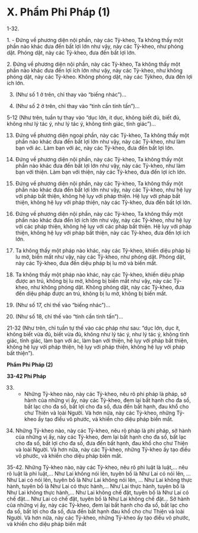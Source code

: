 # X. Phẩm Phi Pháp (1)

1-32.

<!--pg-->
<!--pg-->
1\. - Ðứng về phương diện nội phần, này các Tỷ-kheo, Ta không thấy một phần nào khác đưa đến bất lợi
lớn như vậy, này các Tỷ-kheo, như phóng dật. Phóng dật, này các Tỷ-kheo, đưa đến bất lợi lớn.

<!--pg-->
<!--pg-->
2\. Ðứng về phương diện nội phần, này các Tỷ-kheo, Ta không thấy một phần nào khác đưa đến lợi ích
lớn như vậy, này các Tỷ-kheo, như không phóng dật, này các Tỷ-kheo. Không phóng dật, này các Tỷkheo, đưa đến lợi ích lớn.

<!--pg-->
<!--pg-->
3. (Như số 1 ở trên, chỉ thay vào “biếng nhác”)...

<!--pg-->
4. (Như số 2 ở trên, chỉ thay vào “tinh cần tinh tấn”)...

<!--pg-->
5-12 (Như trên, tuần tự thay vào “dục lớn, ít dục, không biết đủ, biết đủ, không như lý tác ý, như lý tác
ý, không tỉnh giác, tỉnh giác”)...

<!--pg-->
<!--pg-->
13. Ðứng về phương diện ngoại phần, này các Tỷ-kheo, Ta không thấy một phần nào khác đưa đến bất
lợi lớn như vậy, này các Tỷ-kheo, như làm bạn với ác. Làm bạn với ác, này các Tỷ-kheo, đưa đến bất lợi
lớn.

<!--pg-->
14. Ðứng về phương diện nội phần, này các Tỷ-kheo, Ta không thấy một phần nào khác đưa đến bất lợi
lớn như vậy, này các Tỷ-kheo, như làm bạn với thiện. Làm bạn với thiện, này các Tỷ-kheo, đưa đến lợi
ích lớn.

<!--pg-->
15. Ðứng về phương diện nội phần, này các Tỷ-kheo, Ta không thấy một phần nào khác đưa đến bất lợi
lớn như vậy, này các Tỷ-kheo, như hệ lụy với pháp bất thiện, không hệ lụy với pháp thiện. Hệ lụy với
pháp bất thiện, không hệ lụy với pháp thiện, này các Tỷ-kheo, đưa đến bất lợi lớn.

<!--pg-->
16. Ðứng về phương diện nội phần, này các Tỷ-kheo, Ta không thấy một phần nào khác đưa đến lợi ích
lớn như vậy, này các Tỷ-kheo, như hệ lụy với các pháp thiện, không hệ lụy với các pháp bất thiện. Hệ
lụy với pháp thiện, không hệ lụy với pháp bất thiện, này các Tỷ-kheo, đưa đến lợi ích lớn.

<!--pg-->
17. Ta không thấy một pháp nào khác, này các Tỷ-kheo, khiến diệu pháp bị lu mờ, biến mất như vậy,
này các Tỷ-kheo, như phóng dật. Phóng dật, này các Tỷ-kheo, đưa đến diệu pháp bị lu mờ và biến mất.

<!--pg-->
18. Ta không thấy một pháp nào khác, này các Tỷ-kheo, khiến diệu pháp được an trú, không bị lu mờ,
không bị biến mất như vậy, này các Tỷ-kheo, như không phóng dật. Không phóng dật, này các Tỷ-kheo,
đưa đến diệu pháp được an trú, không bị lu mờ, không bị biến mất.

<!--pg-->
19. (Như số 17, chỉ thế vào “biếng nhác”)...

<!--pg-->
20. (Như số 18, chỉ thế vào “tinh cần tinh tấn”)...

21-32 (Như trên, chỉ tuần tự thế vào các pháp như sau: “dục lớn, dục ít, không biết vừa đủ, biết vừa đủ,
không như lý tác ý, như lý tác ý, không tỉnh giác, tỉnh giác, làm bạn với ác, làm bạn với thiện, hệ lụy với
pháp bất thiện, không hệ lụy với pháp thiện, hệ lụy với pháp thiện, không hệ lụy với pháp bất thiện”).

**Phẩm Phi Pháp (2)**

**33-42 Phi Pháp**

<!--pg-->
33. - Những Tỷ-kheo nào, này các Tỷ-kheo, nêu rõ phi pháp là pháp, sở hành của những vị ấy, này các
Tỷ-kheo, đem lại bất hạnh cho đa số, bất lạc cho đa số, bất lợi cho đa số, đưa đến bất hạnh, đau khổ cho
chư Thiên và loài Người. Và hơn nữa, này các Tỷ-kheo, những Tỷ-kheo ấy tạo điều vô phước, và khiến
cho diệu pháp biến mất.

<!--pg-->
34. Những Tỷ-kheo nào, này các Tỷ-kheo, nêu rõ pháp là phi pháp, sở hành của những vị ấy, này các
Tỷ-kheo, đem lại bất hạnh cho đa số, bất lạc cho đa số, bất lợi cho đa số, đưa đến bất hạnh, đau khổ cho
chư Thiện và loài Người. Và hơn nữa, này các Tỷ-kheo, những Tỷ-kheo ấy tạo điều vô phước, và khiến
cho diệu pháp biến mất.

<!--pg-->
35-42. Những Tỷ-kheo nào, này các Tỷ-kheo, nêu rõ phi luật là luật,... nêu rõ luật là phi luật,... Như Lai
không nói lên, tuyên bố là Như Lai có nói lên, ... Như Lai có nói lên, tuyên bố là Như Lai không nói lên,
... Như Lai không thực hành, tuyên bố là Như Lai có thực hành,... Như Lai thực hành, tuyên bố là Như
Lai không thực hành,... Như Lai không chế đặt, tuyên bố là Như Lai có chế đặt... Như Lai có chế đặt,
tuyên bố là Như Lai không chế đặt... Sở hành của những vị ấy, này các Tỷ-kheo, đem lại bất hạnh cho
đa số, bất lạc cho đa số, bất lợi cho đa số, đưa đến bất hạnh đau khổ cho chư Thiện và loài Người. Và
hơn nữa, này các Tỷ-kheo, những Tỷ-kheo ấy tạo điều vô phước, và khiến cho diệu pháp biến mất

